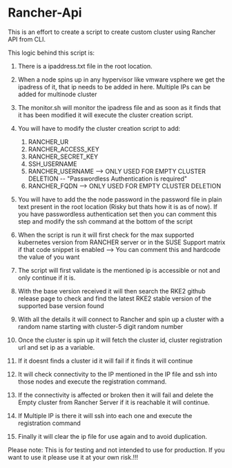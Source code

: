 # Rancher-Api
This is an effort to create a script to create custom cluster using Rancher API from CLI.

This logic behind this script is:

1. There is a ipaddress.txt file in the root location.

2. When a node spins up in any hypervisor like vmware vsphere we get the ipadress of it, that ip needs to be added in here.
   Multiple IPs can be added for multinode cluster

3. The monitor.sh will monitor the ipadress file and as soon as it finds that it has been modified it will execute the cluster creation script.

4. You will have to modify the cluster creation script to add:
	1. RANCHER_UR
	2. RANCHER_ACCESS_KEY
	3. RANCHER_SECRET_KEY
	4. SSH_USERNAME
	5. RANCHER_USERNAME --> ONLY USED FOR EMPTY CLUSTER DELETION -- "Passwordless Authentication is required"
	6. RANCHER_FQDN  --> ONLY USED FOR EMPTY CLUSTER DELETION

5. You will have to add the the node password in the password file in plain text present in the root location (Risky but thats how it is as of now).
   If you have passwordless authentication set then you can comment this step and modify the ssh command at the bottom of the script

6. When the script is run it will first check for the max supported kubernetes version from RANCHER server or in the SUSE Support matrix if that code snippet is enabled
   --> You can comment this and hardcode the value of you want

7. The script will first validate is the mentioned ip is accessible or not and only continue if it is.

8. With the base version received it will then search the RKE2 github release page to check and find the latest RKE2 stable version of the supported base version found

8. With all the details it will connect to Rancher and spin up a cluster with a random name starting with cluster-5 digit random number

9. Once the cluster is spin up it will fetch the cluster id, cluster registration url and set ip as a variable.

10. If it doesnt finds a cluster id it will fail if it finds it will continue

11. It will check connectivity to the IP mentioned in the IP file and ssh into those nodes and execute the registration command.

12. If the connectivity is affected or broken then it will fail and delete the Empty cluster from Rancher Server if it is reachable it will continue.

13. If Multiple IP is there it will ssh into each one and execute the registration command

14. Finally it will clear the ip file for use again and to avoid duplication.

Please note: This is for testing and not intended to use for production. If you want to use it please use it at your own risk.!!!
